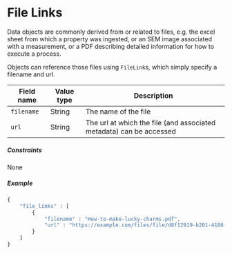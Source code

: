 # File Links

Data objects are commonly derived from or related to files, e.g.
the excel sheet from which a property was ingested,
or an SEM image associated with a measurement,
or a PDF describing detailed information for how to execute a process.

Objects can reference those files using `FileLink`s, 
which simply specify a filename and url.

Field name | Value type | Description
-----------|------------|------------
`filename` | String     | The name of the file
`url`      | String     | The url at which the file (and associated metadata) can be accessed

##### Constraints

None

##### Example

```javascript
{
    "file_links" : [
        {
            "filename" : "How-to-make-lucky-charms.pdf",
            "url" : "https://example.com/files/file/d8f12919-b201-4186-be95-10525eb4256a/version/2"
        }
    ]
}
```

